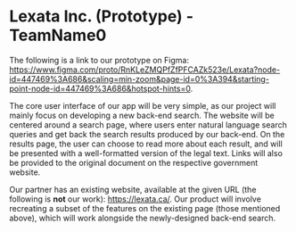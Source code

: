 # Lexata Inc. (Prototype) - TeamName0

The following is a link to our prototype on Figma:
https://www.figma.com/proto/RnKLeZMQPfZfPFCAZk523e/Lexata?node-id=447469%3A686&scaling=min-zoom&page-id=0%3A394&starting-point-node-id=447469%3A686&hotspot-hints=0.

The core user interface of our app will be very simple, as our project will mainly focus on developing a new back-end search. The website will be centered around a search page, where users enter natural language search queries and get back the search results produced by our back-end. On the results page, the user can choose to read more about each result, and will be presented with a well-formatted version of the legal text. Links will also be provided to the original document on the respective government website.

Our partner has an existing website, available at the given URL (the following is **not** our work): https://lexata.ca/. Our product will involve recreating a subset of the features on the existing page (those mentioned above), which will work alongside the newly-designed back-end search.
